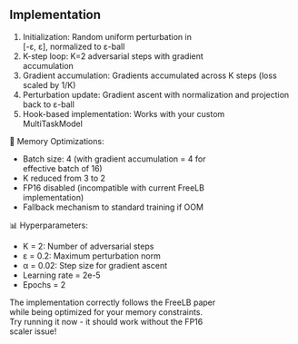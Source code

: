 ## Implementation
  1. Initialization: Random uniform perturbation in        
  [-ε, ε], normalized to ε-ball
  2. K-step loop: K=2 adversarial steps with gradient      
  accumulation
  3. Gradient accumulation: Gradients accumulated
  across K steps (loss scaled by 1/K)
  4. Perturbation update: Gradient ascent with
  normalization and projection back to ε-ball
  5. Hook-based implementation: Works with your custom     
  MultiTaskModel

  🔧 Memory Optimizations:

  - Batch size: 4 (with gradient accumulation = 4 for      
  effective batch of 16)
  - K reduced from 3 to 2
  - FP16 disabled (incompatible with current FreeLB        
  implementation)
  - Fallback mechanism to standard training if OOM

  📊 Hyperparameters:

  - K = 2: Number of adversarial steps
  - ε = 0.2: Maximum perturbation norm
  - α = 0.02: Step size for gradient ascent
  - Learning rate = 2e-5
  - Epochs = 2

  The implementation correctly follows the FreeLB paper    
   while being optimized for your memory constraints.      
  Try running it now - it should work without the FP16     
  scaler issue!
